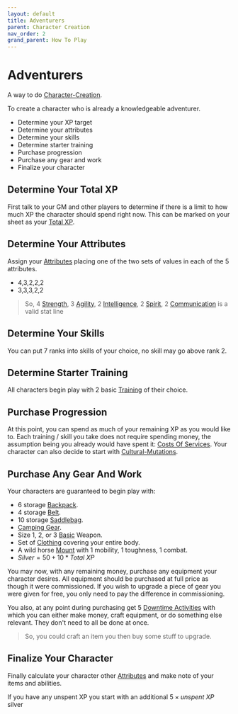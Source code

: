 ```yaml
---
layout: default
title: Adventurers
parent: Character Creation
nav_order: 2
grand_parent: How To Play
---
```


# Adventurers

A way to do [Character-Creation](Character-Creation).

To create a character who is already a knowledgeable adventurer.

- Determine your XP target
- Determine your attributes
- Determine your skills
- Determine starter training
- Purchase progression
- Purchase any gear and work
- Finalize your character

## Determine Your Total XP

First talk to your GM and other players to determine if there is a limit to how much XP the character should spend right now. This can be marked on your sheet as your [Total XP](Game/Blocks/Total-XP).

## Determine Your Attributes

Assign your [Attributes](Core/Attributes) placing one of the two sets of values in each of the 5 attributes.

- 4,3,2,2,2
- 3,3,3,2,2

> So, 4 [Strength](Core/Strength), 3 [Agility](Core/Agility), 2 [Intelligence](Core/Intelligence), 2 [Spirit](Core/Spirit), 2 [Communication](Core/Communication) is a valid stat line

## Determine Your Skills

You can put 7 ranks into skills of your choice, no skill may go above rank 2.

## Determine Starter Training

All characters begin play with 2 basic [Training](Character-Development#Training) of their choice.

## Purchase Progression

At this point, you can spend as much of your remaining XP as you would like to. Each training / skill you take does not require spending money, the assumption being you already would have spent it: [Costs Of Services](Services#Costs%20Of%20Services). Your character can also decide to start with [Cultural-Mutations](Cultural-Mutations).

## Purchase Any Gear And Work

Your characters are guaranteed to begin play with:

- 6 storage [Backpack](Storage#Backpack).
- 4 storage [Belt](Storage#Belt).
- 10 storage [Saddlebag](Storage#Saddlebag).
- [Camping Gear](Example-Gear#Camping%20Gear).
- Size 1, 2, or 3 [Basic](Core/Weapons#Basic) Weapon.
- Set of [Clothing](Example-Gear#Clothing) covering your entire body.
- A wild horse [Mount](Mounts) with 1 mobility, 1 toughness, 1 combat.
- $Silver = 50 + 10 * Total\ XP$

You may now, with any remaining money, purchase any equipment your character desires. All equipment should be purchased at full price as though it were commissioned. If you wish to upgrade a piece of gear you were given for free, you only need to pay the difference in commissioning.

You also, at any point during purchasing get 5 [Downtime Activities](Activities#Downtime%20Activity) with which you can either make money, craft equipment, or do something else relevant. They don't need to all be done at once.

> So, you could craft an item you then buy some stuff to upgrade.

## Finalize Your Character

Finally calculate your character other [Attributes](Core/Attributes) and make note of your items and abilities.

If you have any unspent XP you start with an additional $5 \times unspent\ XP$ silver
